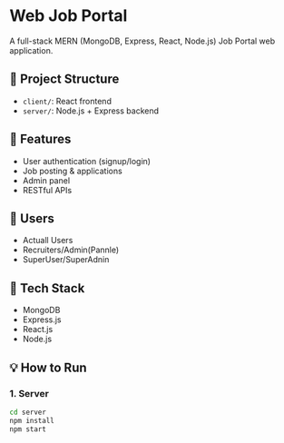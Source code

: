 # Web Job Portal

A full-stack MERN (MongoDB, Express, React, Node.js) Job Portal web application.

## 📁 Project Structure
- `client/`: React frontend
- `server/`: Node.js + Express backend

## 🚀 Features
- User authentication (signup/login)
- Job posting & applications
- Admin panel
- RESTful APIs

## 👤 Users
- Actuall Users
- Recruiters/Admin(Pannle)
- SuperUser/SuperAdnin

## 🔧 Tech Stack
- MongoDB
- Express.js
- React.js
- Node.js

## 💡 How to Run

### 1. Server
```bash
cd server
npm install
npm start
